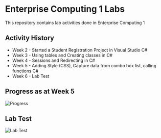 # Enterprise Computing 1 Labs
This repository contains lab activities  done in Enterprise Computing 1

## Activity History
* Week 2 - Started a Student Registration Project in Visual Studio C#
* Week 3 - Using tables and Creating classes in C#
* Week 4 - Sessions and Redirecting in C#
* Week 5 - Adding Style (CSS), Capture data from combo box list, calling functions C#
* Week 6 - Lab Test

## Progress as at Week 5
![Progress](https://github.com/Lithium95/EnterpriseComputingLabs/blob/master/img/view.png)

## Lab Test
![Lab Test](https://github.com/Lithium95/EnterpriseComputingLabs/blob/master/img/LabTest.png)
